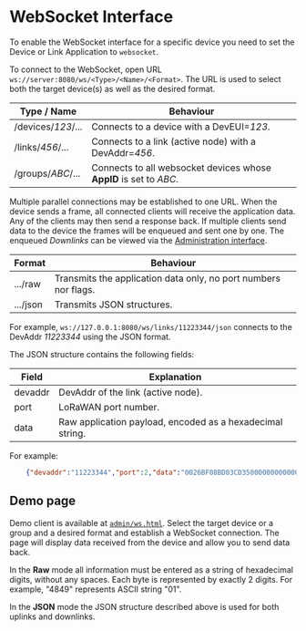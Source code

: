 # WebSocket Interface

To enable the WebSocket interface for a specific device you need to set the Device
or Link Application to `websocket`.

To connect to the WebSocket, open URL `ws://server:8080/ws/<Type>/<Name>/<Format>`. The
URL is used to select both the target device(s) as well as the desired format.

  Type / Name        | Behaviour
 --------------------|--------------------------------------------------------------------
  /devices/*123*/... | Connects to a device with a DevEUI=*123*.
  /links/*456*/...   | Connects to a link (active node) with a DevAddr=*456*.
  /groups/*ABC*/...  | Connects to all websocket devices whose **AppID** is set to *ABC*.

Multiple parallel connections may be established to one URL.
When the device sends a frame, all connected clients will receive the application data.
Any of the clients may then send a response back. If multiple clients send data to
the device the frames will be enqueued and sent one by one. The enqueued *Downlinks*
can be viewed via the [Administration interface](Administration.md).

  Format             | Behaviour
 --------------------|--------------------------------------------------------------------
  .../raw            | Transmits the application data only, no port numbers nor flags.
  .../json           | Transmits JSON structures.

For example, `ws://127.0.0.1:8080/ws/links/11223344/json` connects to the DevAddr *11223344*
using the JSON format.

The JSON structure contains the following fields:

  Field              | Explanation
 --------------------|--------------------------------------------------------------------
  devaddr            | DevAddr of the link (active node).
  port               | LoRaWAN port number.
  data               | Raw application payload, encoded as a hexadecimal string.

For example:
```json
    {"devaddr":"11223344","port":2,"data":"0026BF08BD03CD35000000000000FFFF"}
```

## Demo page

Demo client is available at [`admin/ws.html`](../priv/admin/ws.html). Select the
target device or a group and a desired format and establish a WebSocket connection.
The page will display data received from the device and allow you to send data back.

In the **Raw** mode all information must be entered as a string of hexadecimal digits,
without any spaces.
Each byte is represented by exactly 2 digits. For example, "4849" represents ASCII string "01".

In the **JSON** mode the JSON structure described above is used for both uplinks
and downlinks.

